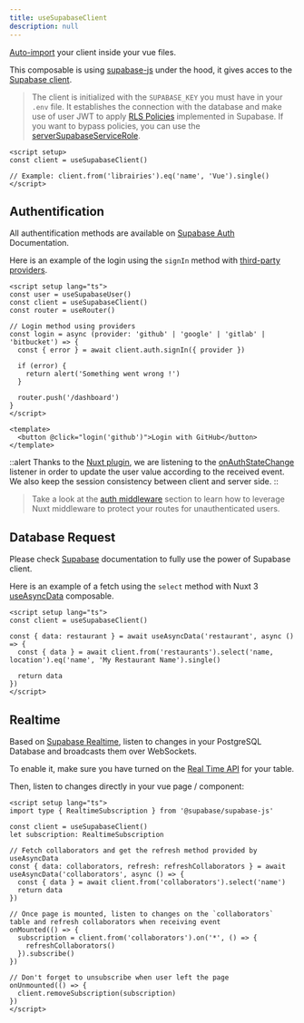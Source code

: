 ```yaml
---
title: useSupabaseClient
description: null
---
```


[Auto-import](https://v3.nuxtjs.org/docs/directory-structure/composables) your client inside your vue files.

This composable is using [supabase-js](https://github.com/supabase/supabase-js/) under the hood, it gives acces to the [Supabase client](https://supabase.com/docs/reference/javascript/supabase-client).

> The client is initialized with the `SUPABASE_KEY` you must have in your `.env` file. It establishes the connection with the database and make use of user JWT to apply [RLS Policies](https://supabase.com/docs/learn/auth-deep-dive/auth-row-level-security) implemented in Supabase. If you want to bypass policies, you can use the [serverSupabaseServiceRole](/usage/services/server-supabase-service-role).

```vue [pages/index.vue]
<script setup>
const client = useSupabaseClient()

// Example: client.from('librairies').eq('name', 'Vue').single()
</script>
```

## Authentification

All authentification methods are available on [Supabase Auth](https://supabase.com/docs/reference/javascript/auth-signup) Documentation.

Here is an example of the login using the `signIn` method with [third-party providers](https://supabase.com/docs/reference/javascript/auth-signin#sign-in-using-third-party-providers).

```vue [pages/login.vue]
<script setup lang="ts">
const user = useSupabaseUser()
const client = useSupabaseClient()
const router = useRouter()

// Login method using providers
const login = async (provider: 'github' | 'google' | 'gitlab' | 'bitbucket') => {
  const { error } = await client.auth.signIn({ provider })

  if (error) {
    return alert('Something went wrong !')
  }

  router.push('/dashboard')
}
</script>

<template>
  <button @click="login('github')">Login with GitHub</button>
</template>
```

::alert
Thanks to the [Nuxt plugin](https://v3.nuxtjs.org/docs/directory-structure/plugins), we are listening to the [onAuthStateChange](https://supabase.com/docs/reference/javascript/auth-onauthstatechange) listener in order to update the user value according to the received event. We also keep the session consistency between client and server side.
::

> Take a look at the [auth middleware](/usage/composables/use-supabase-user#auth-middleware) section to learn how to leverage Nuxt middleware to protect your routes for unauthenticated users.

## Database Request

Please check [Supabase](https://supabase.com/docs/reference/javascript/select) documentation to fully use the power of Supabase client.

Here is an example of a fetch using the `select` method with Nuxt 3 [useAsyncData](https://v3.nuxtjs.org/docs/usage/data-fetching#useasyncdata) composable.

```vue
<script setup lang="ts">
const client = useSupabaseClient()

const { data: restaurant } = await useAsyncData('restaurant', async () => {
  const { data } = await client.from('restaurants').select('name, location').eq('name', 'My Restaurant Name').single()

  return data
})
</script>
```

## Realtime

Based on [Supabase Realtime](https://github.com/supabase/realtime), listen to changes in your PostgreSQL Database and broadcasts them over WebSockets. 

To enable it, make sure you have turned on the [Real Time API](https://supabase.com/docs/guides/api#realtime-api-1) for your table.

Then, listen to changes directly in your vue page / component:

```vue
<script setup lang="ts">
import type { RealtimeSubscription } from '@supabase/supabase-js'

const client = useSupabaseClient()
let subscription: RealtimeSubscription

// Fetch collaborators and get the refresh method provided by useAsyncData
const { data: collaborators, refresh: refreshCollaborators } = await useAsyncData('collaborators', async () => {
  const { data } = await client.from('collaborators').select('name')
  return data
})

// Once page is mounted, listen to changes on the `collaborators` table and refresh collaborators when receiving event
onMounted(() => {
  subscription = client.from('collaborators').on('*', () => {
    refreshCollaborators()
  }).subscribe()
})

// Don't forget to unsubscribe when user left the page
onUnmounted(() => {
  client.removeSubscription(subscription)
})
</script>
```
